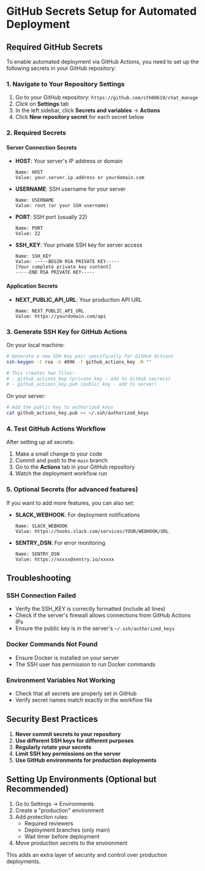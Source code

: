 # GitHub Secrets Setup for Automated Deployment

## Required GitHub Secrets

To enable automated deployment via GitHub Actions, you need to set up the following secrets in your GitHub repository:

### 1. Navigate to Your Repository Settings
1. Go to your GitHub repository: `https://github.com/sth00619/chat_manage`
2. Click on **Settings** tab
3. In the left sidebar, click **Secrets and variables** → **Actions**
4. Click **New repository secret** for each secret below

### 2. Required Secrets

#### Server Connection Secrets
- **HOST**: Your server's IP address or domain
  ```
  Name: HOST
  Value: your.server.ip.address or yourdomain.com
  ```

- **USERNAME**: SSH username for your server
  ```
  Name: USERNAME
  Value: root (or your SSH username)
  ```

- **PORT**: SSH port (usually 22)
  ```
  Name: PORT
  Value: 22
  ```

- **SSH_KEY**: Your private SSH key for server access
  ```
  Name: SSH_KEY
  Value: -----BEGIN RSA PRIVATE KEY-----
  [Your complete private key content]
  -----END RSA PRIVATE KEY-----
  ```

#### Application Secrets
- **NEXT_PUBLIC_API_URL**: Your production API URL
  ```
  Name: NEXT_PUBLIC_API_URL
  Value: https://yourdomain.com/api
  ```

### 3. Generate SSH Key for GitHub Actions

On your local machine:
```bash
# Generate a new SSH key pair specifically for GitHub Actions
ssh-keygen -t rsa -b 4096 -f github_actions_key -N ""

# This creates two files:
# - github_actions_key (private key - add to GitHub secrets)
# - github_actions_key.pub (public key - add to server)
```

On your server:
```bash
# Add the public key to authorized_keys
cat github_actions_key.pub >> ~/.ssh/authorized_keys
```

### 4. Test GitHub Actions Workflow

After setting up all secrets:

1. Make a small change to your code
2. Commit and push to the `main` branch
3. Go to the **Actions** tab in your GitHub repository
4. Watch the deployment workflow run

### 5. Optional Secrets (for advanced features)

If you want to add more features, you can also set:

- **SLACK_WEBHOOK**: For deployment notifications
  ```
  Name: SLACK_WEBHOOK
  Value: https://hooks.slack.com/services/YOUR/WEBHOOK/URL
  ```

- **SENTRY_DSN**: For error monitoring
  ```
  Name: SENTRY_DSN
  Value: https://xxxxx@sentry.io/xxxxx
  ```

## Troubleshooting

### SSH Connection Failed
- Verify the SSH_KEY is correctly formatted (include all lines)
- Check if the server's firewall allows connections from GitHub Actions IPs
- Ensure the public key is in the server's `~/.ssh/authorized_keys`

### Docker Commands Not Found
- Ensure Docker is installed on your server
- The SSH user has permission to run Docker commands

### Environment Variables Not Working
- Check that all secrets are properly set in GitHub
- Verify secret names match exactly in the workflow file

## Security Best Practices

1. **Never commit secrets to your repository**
2. **Use different SSH keys for different purposes**
3. **Regularly rotate your secrets**
4. **Limit SSH key permissions on the server**
5. **Use GitHub environments for production deployments**

## Setting Up Environments (Optional but Recommended)

1. Go to Settings → Environments
2. Create a "production" environment
3. Add protection rules:
   - Required reviewers
   - Deployment branches (only main)
   - Wait timer before deployment
4. Move production secrets to the environment

This adds an extra layer of security and control over production deployments.